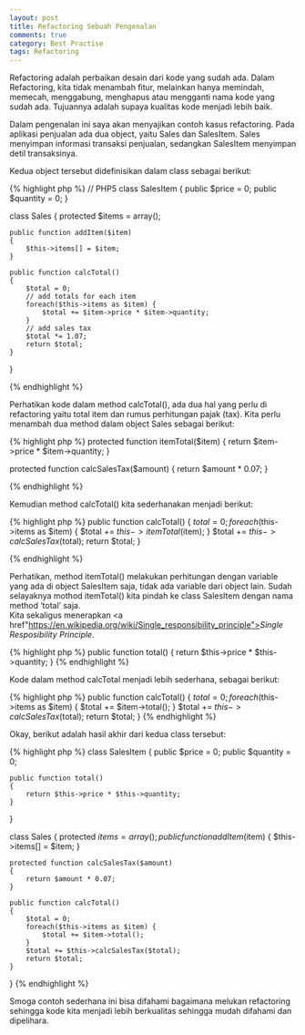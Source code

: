```yaml
---
layout: post
title: Refactoring Sebuah Pengenalan
comments: true
category: Best Practise
tags: Refactoring
---
```


Refactoring adalah perbaikan desain dari kode yang sudah ada.
Dalam Refactoring, kita tidak menambah fitur, melainkan hanya memindah,
memecah, menggabung, menghapus atau mengganti nama kode yang sudah ada.
Tujuannya adalah supaya kualitas kode menjadi lebih baik.

Dalam pengenalan ini saya akan menyajikan contoh kasus refactoring.
Pada aplikasi penjualan ada dua object, yaitu Sales dan SalesItem.
Sales menyimpan informasi transaksi penjualan, sedangkan SalesItem menyimpan detil transaksinya.

Kedua object tersebut didefinisikan dalam class sebagai berikut:

{% highlight php %}
// PHP5
class SalesItem {
    public $price = 0;
    public $quantity = 0;
}


class Sales {
    protected $items = array();

    public function addItem($item)
    {
        $this->items[] = $item;
    }

    public function calcTotal()
    {
        $total = 0;
        // add totals for each item
        foreach($this->items as $item) {
            $total += $item->price * $item->quantity;
        }
        // add sales tax
        $total *= 1.07;
        return $total;
    }
}

{% endhighlight %}

Perhatikan kode dalam method calcTotal(), ada dua hal yang perlu di refactoring yaitu total item dan rumus  perhitungan pajak (tax). Kita perlu menambah dua method dalam object Sales sebagai berikut:

{% highlight php %}
protected function itemTotal($item)
{
    return $item->price * $item->quantity;
}

protected function calcSalesTax($amount)
{
    return $amount * 0.07;
}

{% endhighlight %}

Kemudian method calcTotal() kita sederhanakan menjadi berikut:

{% highlight php %}
public function calcTotal()
{
    $total = 0;
    foreach($this->items as $item) {
        $total += $this->itemTotal($item);
    }
    $total += $this->calcSalesTax($total);
    return $total;
}

{% endhighlight %}

Perhatikan, method itemTotal() melakukan perhitungan dengan variable yang ada di object SalesItem saja, tidak ada variable dari object lain.
Sudah selayaknya mothod itemTotal() kita pindah ke class SalesItem dengan nama method ‘total’ saja.  
Kita sekaligus menerapkan <a href"https://en.wikipedia.org/wiki/Single_responsibility_principle"><i>Single Resposibility Principle</i></a>.

{% highlight php %}
public function total()
{
    return $this->price * $this->quantity;
}
{% endhighlight %}

Kode dalam method calcTotal menjadi lebih sederhana, sebagai berikut:

{% highlight php %}
public function calcTotal()
{
    $total = 0;
    foreach($this->items as $item) {
        $total += $item->total();
    }
    $total += $this->calcSalesTax($total);
    return $total;
}
{% endhighlight %}

Okay, berikut adalah hasil akhir dari kedua class tersebut:

{% highlight php %}
class SalesItem {
    public $price = 0;
    public $quantity = 0;

    public function total()
    {
        return $this->price * $this->quantity;
    }
}

class Sales {
    protected $items = array();
    public function addItem($item)
    {
        $this->items[] = $item;
    }

    protected function calcSalesTax($amount)
    {
        return $amount * 0.07;
    }

    public function calcTotal()
    {
        $total = 0;
        foreach($this->items as $item) {
            $total += $item->total();
        }
        $total += $this->calcSalesTax($total);
        return $total;
    }
}
{% endhighlight %}

Smoga contoh sederhana ini bisa difahami bagaimana melukan refactoring sehingga kode kita menjadi lebih berkualitas sehingga mudah difahami dan dipelihara.